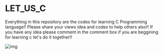 # LET_US_C
Everything in this repository are the codes for learning C Programming language!!
Please share your views idea and codes to help others also!!
If you have any idea
please comment in the comment box
if you are beggining for learning c let's do it together!!


![img](https://user-images.githubusercontent.com/59239254/135762138-5236d035-e697-4814-ace1-bf9148c2bff8.png)





